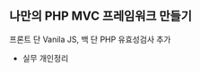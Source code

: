 # 
나만의 PHP MVC 프레임워크 만들기
-----------------------------------
프론트 단 Vanila JS, 백 단 PHP 유효성검사 추가

+ 실무 개인정리
